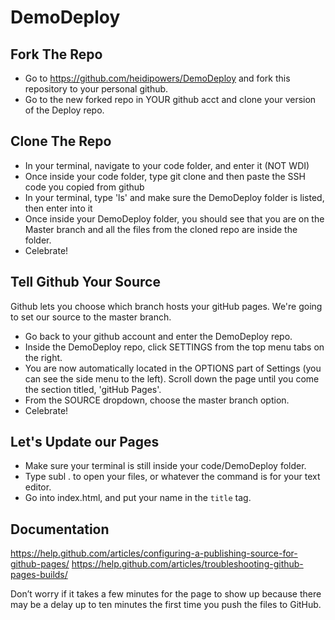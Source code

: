 # DemoDeploy

## Fork The Repo

- Go to https://github.com/heidipowers/DemoDeploy and fork this repository to your personal github.
- Go to the new forked repo in YOUR github acct and clone your version of the Deploy repo.

## Clone The Repo

- In your terminal, navigate to your code folder, and enter it (NOT WDI)
- Once inside your code folder, type git clone and then paste the SSH code you copied from github
- In your terminal, type 'ls' and make sure the DemoDeploy folder is listed, then enter into it
- Once inside your DemoDeploy folder, you should see that you are on the Master branch and all the files from the cloned repo are inside the folder.
- Celebrate!

## Tell Github Your Source

Github lets you choose which branch hosts your gitHub pages. We're going to set our source to the master branch.

- Go back to your github account and enter the DemoDeploy repo.
- Inside the DemoDeploy repo, click SETTINGS from the top menu tabs on the right.
- You are now automatically located in the OPTIONS part of Settings (you can see the side menu to the left). Scroll down the page until you come the section titled, 'gitHub Pages'.
- From the SOURCE dropdown, choose the master branch option.
- Celebrate!

## Let's Update our Pages

- Make sure your terminal is still inside your code/DemoDeploy folder.
- Type subl . to open your files, or whatever the command is for your text editor.
- Go into index.html, and put your name in the ```title``` tag.

## Documentation

https://help.github.com/articles/configuring-a-publishing-source-for-github-pages/
https://help.github.com/articles/troubleshooting-github-pages-builds/

Don’t worry if it takes a few minutes for the page to show up because there may be a delay up to ten minutes the first time you push the files to GitHub.
